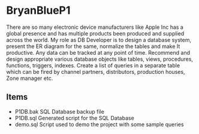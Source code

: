 # BryanBlueP1
There are so many electronic device manufacturers like Apple Inc has a global presence and has multiple products been produced and supplied across the world. My role as DB Developer is to design a database system, present the ER diagram for the same, normalize the tables and make It productive. Any data can be tracked at any point of time. Recommend and design appropriate various database objects like tables, views, procedures, functions, triggers, indexes. Create a list of queries in a separate table which can be fired by channel partners, distributors, production houses, Zone manager etc.<br />
## Items
<ul>
<li>P1DB.bak SQL Database backup file</li>
<li>P1DB.sql Generated script for the SQL Database</li>
<li>demo.sql Script used to demo the project with some sample queries</li>
</ul>
